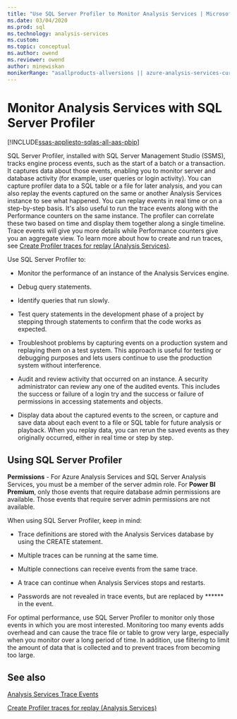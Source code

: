 ```yaml
---
title: "Use SQL Server Profiler to Monitor Analysis Services | Microsoft Docs"
ms.date: 03/04/2020
ms.prod: sql
ms.technology: analysis-services
ms.custom:
ms.topic: conceptual
ms.author: owend
ms.reviewer: owend
author: minewiskan
monikerRange: "asallproducts-allversions || azure-analysis-services-current || power-bi-premium-current || >= sql-analysis-services-2016"
---
```

#  Monitor Analysis Services with SQL Server Profiler

[!INCLUDE[ssas-appliesto-sqlas-all-aas-pbip](../../includes/ssas-appliesto-sqlas-all-aas-pbip.md)]

  SQL Server Profiler, installed with SQL Server Management Studio (SSMS), tracks engine process events, such as the start of a batch or a transaction. It captures data about those events, enabling you to monitor server and database activity (for example, user queries or login activity). You can capture profiler data to a SQL table or a file for later analysis, and you can also replay the events captured on the same or another Analysis Services instance to see what happened. You can replay events in real time or on a step-by-step basis. It's also useful to run the trace events along with the Performance counters on the same instance. The profiler can correlate these two based on time and display them together along a single timeline. Trace events will give you more details while Performance counters give you an aggregate view. To learn more about how to create and run traces, see [Create Profiler traces for replay &#40;Analysis Services&#41;](../../analysis-services/instances/create-profiler-traces-for-replay-analysis-services.md).  
  
  Use SQL Server Profiler to:  
  
-   Monitor the performance of an instance of the Analysis Services engine.  
  
-   Debug query statements.  
  
-   Identify queries that run slowly.  
  
-   Test query statements in the development phase of a project by stepping through statements to confirm that the code works as expected.  
  
-   Troubleshoot problems by capturing events on a production system and replaying them on a test system. This approach is useful for testing or debugging purposes and lets users continue to use the production system without interference.  
  
-   Audit and review activity that occurred on an instance. A security administrator can review any one of the audited events. This includes the success or failure of a login try and the success or failure of permissions in accessing statements and objects.  
  
-   Display data about the captured events to the screen, or capture and save data about each event to a file or SQL table for future analysis or playback. When you replay data, you can rerun the saved events as they originally occurred, either in real time or step by step.  
  
## Using SQL Server Profiler

**Permissions** - For Azure Analysis Services and SQL Server Analysis Services, you must be a member of the server admin role. For **Power BI Premium**, only those events that require database admin permissions are available. Those events that require server admin permissions are not available.

 When using SQL Server Profiler, keep in mind:  
  
-   Trace definitions are stored with the Analysis Services database by using the CREATE statement.  
  
-   Multiple traces can be running at the same time.  
  
-   Multiple connections can receive events from the same trace.  
  
-   A trace can continue when Analysis Services stops and restarts.  
  
-   Passwords are not revealed in trace events, but are replaced by \*\*\*\*\*\* in the event.  
  
 For optimal performance, use SQL Server Profiler to monitor only those events in which you are most interested. Monitoring too many events adds overhead and can cause the trace file or table to grow very large, especially when you monitor over a long period of time. In addition, use filtering to limit the amount of data that is collected and to prevent traces from becoming too large.  
  
## See also

 [Analysis Services Trace Events](https://docs.microsoft.com/analysis-services/trace-events/analysis-services-trace-events)   

 [Create Profiler traces for replay &#40;Analysis Services&#41;](../../analysis-services/instances/create-profiler-traces-for-replay-analysis-services.md)  

  
  
